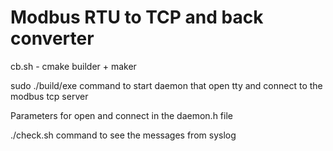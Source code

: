 <h1>Modbus RTU to TCP and back converter</h1>
<p>cb.sh - cmake builder + maker</p>
<p>sudo ./build/exe command to start daemon that open tty and connect to the modbus tcp server</p>
<p>Parameters for open and connect in the daemon.h file</p>
<p>./check.sh command to see the messages from syslog</p>
